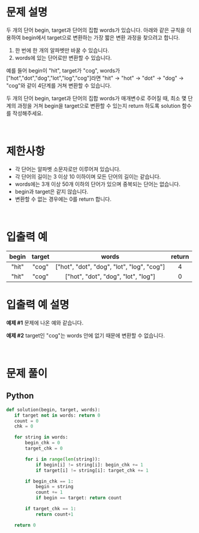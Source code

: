 # 문제 설명

두 개의 단어 begin, target과 단어의 집합 words가 있습니다. 아래와 같은 규칙을 이용하여 begin에서 target으로 변환하는 가장 짧은 변환 과정을 찾으려고 합니다.

1. 한 번에 한 개의 알파벳만 바꿀 수 있습니다.
2. words에 있는 단어로만 변환할 수 있습니다.

예를 들어 begin이 "hit", target가 "cog", words가 ["hot","dot","dog","lot","log","cog"]라면 "hit" -> "hot" -> "dot" -> "dog" -> "cog"와 같이 4단계를 거쳐 변환할 수 있습니다.

두 개의 단어 begin, target과 단어의 집합 words가 매개변수로 주어질 때, 최소 몇 단계의 과정을 거쳐 begin을 target으로 변환할 수 있는지 return 하도록 solution 함수를 작성해주세요.

<br />
 
# 제한사항

- 각 단어는 알파벳 소문자로만 이루어져 있습니다.
- 각 단어의 길이는 3 이상 10 이하이며 모든 단어의 길이는 같습니다.
- words에는 3개 이상 50개 이하의 단어가 있으며 중복되는 단어는 없습니다.
- begin과 target은 같지 않습니다.
- 변환할 수 없는 경우에는 0를 return 합니다.

<br />
 
# 입출력 예

| begin | target |                   words                    | return |
| :---: | :----: | :----------------------------------------: | :----: |
| "hit" | "cog"  | ["hot", "dot", "dog", "lot", "log", "cog"] |   4    |
| "hit" | "cog"  |    ["hot", "dot", "dog", "lot", "log"]     |   0    |

# 입출력 예 설명

**예제 #1**
문제에 나온 예와 같습니다.

**예제 #2**
target인 "cog"는 words 안에 없기 때문에 변환할 수 없습니다.

<br />
 
 # 문제 풀이

## Python

```py
def solution(begin, target, words):
   if target not in words: return 0
   count = 0
   chk = 0

   for string in words:
       begin_chk = 0
       target_chk = 0

       for i in range(len(string)):
           if begin[i] != string[i]: begin_chk += 1
           if target[i] != string[i]: target_chk += 1

       if begin_chk == 1:
           begin = string
           count += 1
           if begin == target: return count

       if target_chk == 1:
           return count+1

   return 0
```
